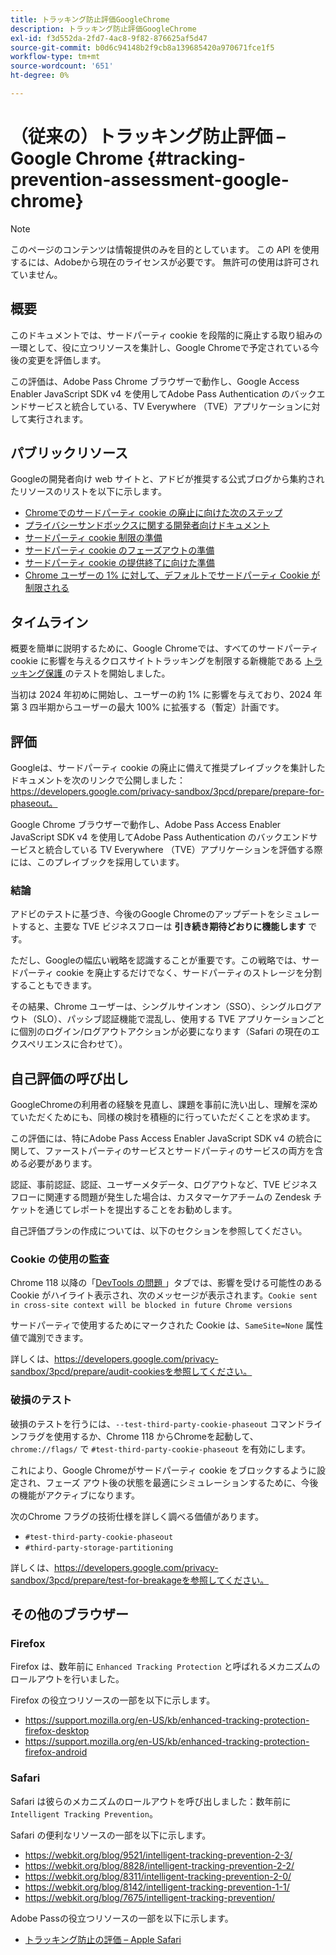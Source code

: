 ```yaml
---
title: トラッキング防止評価GoogleChrome
description: トラッキング防止評価GoogleChrome
exl-id: f3d552da-2fd7-4ac8-9f82-876625af5d47
source-git-commit: b0d6c94148b2f9cb8a139685420a970671fce1f5
workflow-type: tm+mt
source-wordcount: '651'
ht-degree: 0%

---
```


# （従来の）トラッキング防止評価 – Google Chrome {#tracking-prevention-assessment-google-chrome}

>[!NOTE]
>
>このページのコンテンツは情報提供のみを目的としています。 この API を使用するには、Adobeから現在のライセンスが必要です。 無許可の使用は許可されていません。

## 概要

このドキュメントでは、サードパーティ cookie を段階的に廃止する取り組みの一環として、役に立つリソースを集計し、Google Chromeで予定されている今後の変更を評価します。

この評価は、Adobe Pass Chrome ブラウザーで動作し、Google Access Enabler JavaScript SDK v4 を使用してAdobe Pass Authentication のバックエンドサービスと統合している、TV Everywhere （TVE）アプリケーションに対して実行されます。

## パブリックリソース

Googleの開発者向け web サイトと、アドビが推奨する公式ブログから集約されたリソースのリストを以下に示します。

* [Chromeでのサードパーティ cookie の廃止に向けた次のステップ ](https://blog.google/products/chrome/privacy-sandbox-tracking-protection/)
* [ プライバシーサンドボックスに関する開発者向けドキュメント ](https://developers.google.com/privacy-sandbox)
* [ サードパーティ cookie 制限の準備 ](https://developers.google.com/privacy-sandbox/3pcd)
* [ サードパーティ cookie のフェーズアウトの準備 ](https://developers.google.com/privacy-sandbox/3pcd/prepare/prepare-for-phaseout)
* [ サードパーティ cookie の提供終了に向けた準備 ](https://developers.google.com/privacy-sandbox/blog/cookie-countdown-2023oct)
* [Chrome ユーザーの 1% に対して、デフォルトでサードパーティ Cookie が制限される ](https://developers.google.com/privacy-sandbox/blog/cookie-countdown-2024jan)

## タイムライン

概要を簡単に説明するために、Google Chromeでは、すべてのサードパーティ cookie に影響を与えるクロスサイトトラッキングを制限する新機能である [ トラッキング保護 ](https://privacysandbox.com/) のテストを開始しました。

当初は 2024 年初めに開始し、ユーザーの約 1% に影響を与えており、2024 年第 3 四半期からユーザーの最大 100% に拡張する（暫定）計画です。

## 評価

Googleは、サードパーティ cookie の廃止に備えて推奨プレイブックを集計したドキュメントを次のリンクで公開しました：https://developers.google.com/privacy-sandbox/3pcd/prepare/prepare-for-phaseout。

Google Chrome ブラウザーで動作し、Adobe Pass Access Enabler JavaScript SDK v4 を使用してAdobe Pass Authentication のバックエンドサービスと統合している TV Everywhere （TVE）アプリケーションを評価する際には、このプレイブックを採用しています。

### 結論

アドビのテストに基づき、今後のGoogle Chromeのアップデートをシミュレートすると、主要な TVE ビジネスフローは **引き続き期待どおりに機能します** です。

ただし、Googleの幅広い戦略を認識することが重要です。この戦略では、サードパーティ cookie を廃止するだけでなく、サードパーティのストレージを分割することもできます。

その結果、Chrome ユーザーは、シングルサインオン（SSO）、シングルログアウト（SLO）、パッシブ認証機能で混乱し、使用する TVE アプリケーションごとに個別のログイン/ログアウトアクションが必要になります（Safari の現在のエクスペリエンスに合わせて）。

## 自己評価の呼び出し

GoogleChromeの利用者の経験を見直し、課題を事前に洗い出し、理解を深めていただくためにも、同様の検討を積極的に行っていただくことを求めます。

この評価には、特にAdobe Pass Access Enabler JavaScript SDK v4 の統合に関して、ファーストパーティのサービスとサードパーティのサービスの両方を含める必要があります。

認証、事前認証、認証、ユーザーメタデータ、ログアウトなど、TVE ビジネスフローに関連する問題が発生した場合は、カスタマーケアチームの Zendesk チケットを通じてレポートを提出することをお勧めします。

自己評価プランの作成については、以下のセクションを参照してください。

### Cookie の使用の監査

Chrome 118 以降の「[DevTools の問題 ](https://developer.chrome.com/docs/devtools/issues/)」タブでは、影響を受ける可能性のある Cookie がハイライト表示され、次のメッセージが表示されます。`Cookie sent in cross-site context will be blocked in future Chrome versions`

サードパーティで使用するためにマークされた Cookie は、`SameSite=None` 属性値で識別できます。

詳しくは、https://developers.google.com/privacy-sandbox/3pcd/prepare/audit-cookiesを参照してください。

### 破損のテスト

破損のテストを行うには、`--test-third-party-cookie-phaseout` コマンドラインフラグを使用するか、Chrome 118 からChromeを起動して、`chrome://flags/` で `#test-third-party-cookie-phaseout` を有効にします。

これにより、Google Chromeがサードパーティ cookie をブロックするように設定され、フェーズ アウト後の状態を最適にシミュレーションするために、今後の機能がアクティブになります。

次のChrome フラグの技術仕様を詳しく調べる価値があります。

* `#test-third-party-cookie-phaseout`
* `#third-party-storage-partitioning`

詳しくは、https://developers.google.com/privacy-sandbox/3pcd/prepare/test-for-breakageを参照してください。

## その他のブラウザー

### Firefox

Firefox は、数年前に `Enhanced Tracking Protection` と呼ばれるメカニズムのロールアウトを行いました。

Firefox の役立つリソースの一部を以下に示します。

* https://support.mozilla.org/en-US/kb/enhanced-tracking-protection-firefox-desktop
* https://support.mozilla.org/en-US/kb/enhanced-tracking-protection-firefox-android

### Safari

Safari は彼らのメカニズムのロールアウトを呼び出しました：数年前に `Intelligent Tracking Prevention`。

Safari の便利なリソースの一部を以下に示します。

* https://webkit.org/blog/9521/intelligent-tracking-prevention-2-3/
* https://webkit.org/blog/8828/intelligent-tracking-prevention-2-2/
* https://webkit.org/blog/8311/intelligent-tracking-prevention-2-0/
* https://webkit.org/blog/8142/intelligent-tracking-prevention-1-1/
* https://webkit.org/blog/7675/intelligent-tracking-prevention/

Adobe Passの役立つリソースの一部を以下に示します。

* [トラッキング防止の評価 – Apple Safari](tracking-prevention-assessment-apple-safari.md)
